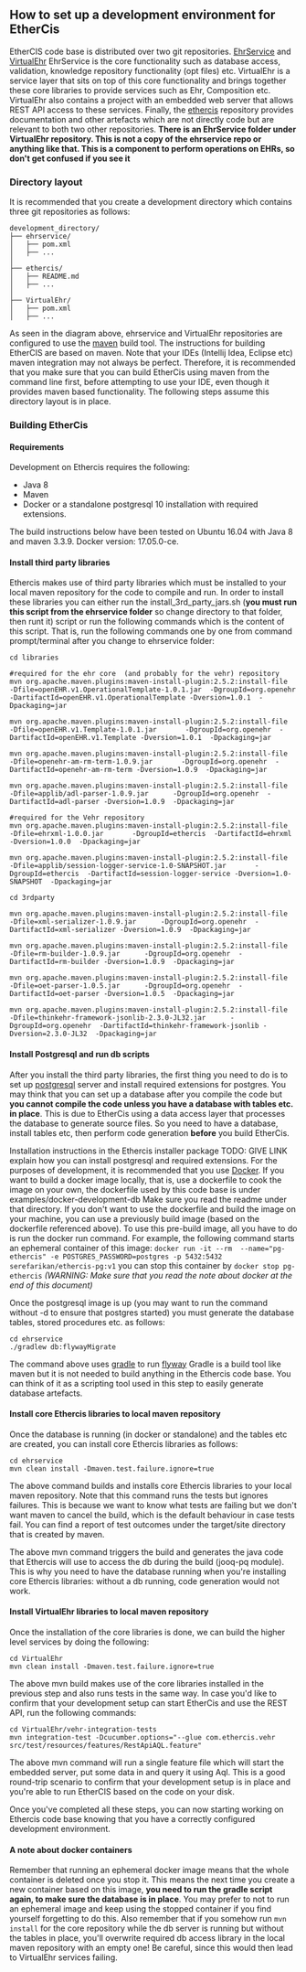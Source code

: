 ## How to set up a development environment for EtherCis

EtherCIS code base is distributed over two git repositories. [EhrService](https://github.com/ethercis/ehrservice) and [VirtualEhr](https://github.com/ethercis/VirtualEhr)
EhrService is the core functionality such as database access, validation, knowledge repository functionality (opt files) etc. VirtualEhr is a service layer that sits on top of this core functionality and brings together these core libraries to provide services such as Ehr, Composition etc. VirtualEhr also contains a project with an embedded web server that allows REST API access to these services. Finally, the [ethercis](https://github.com/ethercis/ethercis) repository provides documentation and other artefacts which are not directly code but are relevant to both two other repositories. **There is an EhrService folder under VirtualEhr repository. This is not a copy of the ehrservice repo or anything like that. This is a component to perform operations on EHRs, so don't get confused if you see it**

### Directory layout
It is recommended that you create a development directory which contains three git repositories as follows:

```
development_directory/
├── ehrservice/
│   ├── pom.xml
│   ├── ...
│
├── ethercis/
│   ├── README.md
│   ├── ...
│
├── VirtualEhr/
│   ├── pom.xml
│   ├── ...
```
As seen in the diagram above, ehrservice and VirtualEhr repositories are configured to use the [maven](https://maven.apache.org/) build tool. The instructions for building EtherCIS are based on maven. Note that your IDEs (Intellij Idea, Eclipse etc) maven integration may not always be perfect. Therefore, it is recommended that you make sure that you can build EtherCis using maven from the command line first, before attempting to use your IDE, even though it provides maven based functionality. The following steps assume this directory layout is in place.

### Building EtherCis

#### Requirements
Development on Ethercis requires the following:
- Java 8
- Maven
- Docker or a standalone postgresql 10 installation with required extensions.

The build instructions below have been tested on Ubuntu 16.04 with Java 8 and maven 3.3.9. Docker version: 17.05.0-ce. 

#### Install third party libraries
Ethercis makes use of third party libraries which must be installed to your local maven repository for the code to compile and run. In order to install these libraries you can either run the install_3rd_party_jars.sh (**you must run this script from the ehrservice folder** so change directory to that folder, then runt it) script or run the following commands which is the content of this script. That is, run the following commands one by one from command prompt/terminal after you change to ehrservice folder:

```
cd libraries

#required for the ehr core  (and probably for the vehr) repository
mvn org.apache.maven.plugins:maven-install-plugin:2.5.2:install-file  -Dfile=openEHR.v1.OperationalTemplate-1.0.1.jar  -DgroupId=org.openehr  -DartifactId=openEHR.v1.OperationalTemplate -Dversion=1.0.1  -Dpackaging=jar

mvn org.apache.maven.plugins:maven-install-plugin:2.5.2:install-file  -Dfile=openEHR.v1.Template-1.0.1.jar       -DgroupId=org.openehr  -DartifactId=openEHR.v1.Template -Dversion=1.0.1  -Dpackaging=jar

mvn org.apache.maven.plugins:maven-install-plugin:2.5.2:install-file  -Dfile=openehr-am-rm-term-1.0.9.jar       -DgroupId=org.openehr  -DartifactId=openehr-am-rm-term -Dversion=1.0.9  -Dpackaging=jar

mvn org.apache.maven.plugins:maven-install-plugin:2.5.2:install-file  -Dfile=applib/adl-parser-1.0.9.jar      -DgroupId=org.openehr  -DartifactId=adl-parser -Dversion=1.0.9  -Dpackaging=jar

#required for the Vehr repository
mvn org.apache.maven.plugins:maven-install-plugin:2.5.2:install-file  -Dfile=ehrxml-1.0.0.jar       -DgroupId=ethercis  -DartifactId=ehrxml -Dversion=1.0.0  -Dpackaging=jar

mvn org.apache.maven.plugins:maven-install-plugin:2.5.2:install-file  -Dfile=applib/session-logger-service-1.0-SNAPSHOT.jar       -DgroupId=ethercis  -DartifactId=session-logger-service -Dversion=1.0-SNAPSHOT  -Dpackaging=jar

cd 3rdparty

mvn org.apache.maven.plugins:maven-install-plugin:2.5.2:install-file  -Dfile=xml-serializer-1.0.9.jar      -DgroupId=org.openehr  -DartifactId=xml-serializer -Dversion=1.0.9  -Dpackaging=jar

mvn org.apache.maven.plugins:maven-install-plugin:2.5.2:install-file  -Dfile=rm-builder-1.0.9.jar      -DgroupId=org.openehr  -DartifactId=rm-builder -Dversion=1.0.9  -Dpackaging=jar

mvn org.apache.maven.plugins:maven-install-plugin:2.5.2:install-file  -Dfile=oet-parser-1.0.5.jar      -DgroupId=org.openehr  -DartifactId=oet-parser -Dversion=1.0.5  -Dpackaging=jar

mvn org.apache.maven.plugins:maven-install-plugin:2.5.2:install-file  -Dfile=thinkehr-framework-jsonlib-2.3.0-JL32.jar      -DgroupId=org.openehr  -DartifactId=thinkehr-framework-jsonlib -Dversion=2.3.0-JL32  -Dpackaging=jar

```

#### Install Postgresql and run db scripts
After you install the third party libraries, the first thing you need to do is to set up [postgresql](https://www.postgresql.org/) server and install required extensions for postgres. You may think that you can set up a database after you compile the code but **you cannot compile the code unless you have a database with tables etc. in place**. This is due to EtherCis using a data access layer that processes the database to generate source files. So you need to have a database, install tables etc, then perform code generation **before** you build EtherCis. 

Installation instructions in the Ethercis installer package TODO: GIVE LINK explain how you can install postgresql and required extensions. For the purposes of development, it is recommended that you use [Docker](https://www.docker.com/).  If you want to build a docker image locally, that is, use a dockerfile to cook the image on your own, the dockerfile used by this code base is under examples/docker-development-db Make sure you read the readme under that directory.
If you don't want to use the dockerfile and build the image on your machine, you can use a previously build image (based on the dockerfile referenced above).  To use this pre-build image, all you have to do is run the docker run command. For example, the following command starts an ephemeral container of this image:
`docker run -it --rm  --name="pg-ethercis" -e POSTGRES_PASSWORD=postgres -p 5432:5432 serefarikan/ethercis-pg:v1`
you can stop this container by `docker stop pg-ethercis`
*(WARNING: Make sure that you read the note about docker at the end of this document)*

Once the postgresql image is up (you may want to run the command without -d to ensure that postgres started) you must generate the database tables, stored procedures etc. as follows:

```
cd ehrservice
./gradlew db:flywayMigrate
```

The command above uses [gradle](https://gradle.org/) to run [flyway](https://flywaydb.org/) Gradle is a build tool like maven but it is not needed to build anything in the Ethercis code base. You can think of it as a scripting tool used in this step to easily generate database artefacts. 

#### Install core Ethercis libraries to local maven repository
Once the database is running (in docker or standalone) and the tables etc are created, you can install core Ethercis libraries as follows:
```
cd ehrservice
mvn clean install -Dmaven.test.failure.ignore=true
```
The above command builds and installs core Ethercis libraries to your local maven repository. Note that this command runs the tests but ignores failures. This is because we want to know what tests are failing but we don't want maven to cancel the build, which is the default behaviour in case tests fail. You can find a report of test outcomes under the target/site directory that is created by maven. 

The above mvn command triggers the build and  generates the java code that Ethercis will use to access the db during the build (jooq-pq module). This is why you need to have the database running when you're installing core Ethercis libraries: without a db running, code generation would not work. 

#### Install VirtualEhr libraries to local maven repository
Once the installation of the core libraries is done, we can build the higher level services by doing the following:
```
cd VirtualEhr
mvn clean install -Dmaven.test.failure.ignore=true
```
The above mvn build makes use of the core libraries installed in the previous step and also runs tests in the same way. In case you'd like to confirm that your development setup can start EtherCis and use the REST API, run the following commands:

```
cd VirtualEhr/vehr-integration-tests
mvn integration-test -Dcucumber.options="--glue com.ethercis.vehr src/test/resources/features/RestApiAQL.feature"
```

The above mvn command will run a single feature file which will start the embedded server, put some data in and query it using Aql. This is a good round-trip scenario to confirm that your development setup is in place and you're able to run EtherCIS based on the code on your disk.

Once you've completed all these steps, you can now starting working on Ethercis code base knowing that you have a correctly configured development environment. 

#### A note about docker containers
Remember that running an ephemeral docker image means that the whole container is deleted once you stop it. This means the next time you create a new container based on this image, **you need to run the gradle script again, to make sure the database is in place**. You may prefer to not to run an ephemeral image and keep using the stopped container if you find yourself forgetting to do this. Also remember that if you somehow run `mvn install` for the core repository while the db server is running but without the tables in place, you'll overwrite required db access library in the local maven repository with an empty one! Be careful, since this would then lead to VirtualEhr services failing. 
